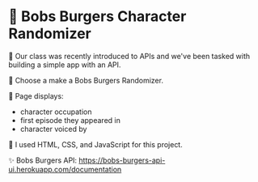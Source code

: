 # 🍔 Bobs Burgers Character Randomizer
 
<!-- <p align="center">
<img src="">
</p> -->


🎯 Our class was recently introduced to APIs and we've been tasked with building a simple app with an API.

🧩 Choose a make a Bobs Burgers Randomizer.

📜 Page displays:
- character occupation
- first episode they appeared in
- character voiced by


🤖 I used HTML, CSS, and JavaScript for this project.

✨ Bobs Burgers API: https://bobs-burgers-api-ui.herokuapp.com/documentation
